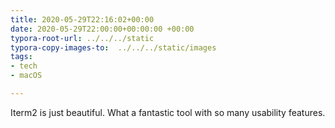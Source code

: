 ```yaml
---
title: 2020-05-29T22:16:02+00:00
date: 2020-05-29T22:00:00+00:00:00 +00:00
typora-root-url: ../../../static
typora-copy-images-to:  ../../../static/images
tags:
- tech
- macOS

---
```

Iterm2 is just beautiful. What a fantastic tool with so many usability features.
